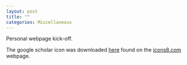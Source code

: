 ```yaml
---
layout: post
title: ""
categories: Miscellaneous
---
```

Personal webpage kick-off.

The google scholar icon was downloaded [here](https://icons8.com/icons/set/google-scholar) found on the [icons8.com](https://icons8.com/) webpage. 
